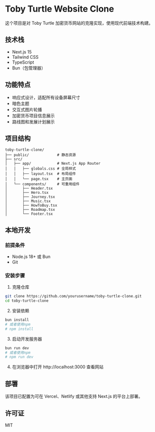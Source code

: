 # Toby Turtle Website Clone

这个项目是对 Toby Turtle 加密货币网站的克隆实现，使用现代前端技术构建。

## 技术栈

- Next.js 15
- Tailwind CSS
- TypeScript
- Bun（包管理器）

## 功能特点

- 响应式设计，适配所有设备屏幕尺寸
- 暗色主题
- 交互式图片轮播
- 加密货币项目信息展示
- 路线图和发展计划展示

## 项目结构

```
toby-turtle-clone/
├── public/             # 静态资源
├── src/
│   ├── app/            # Next.js App Router
│   │   ├── globals.css # 全局样式
│   │   ├── layout.tsx  # 布局组件
│   │   └── page.tsx    # 主页面
│   └── components/     # 可重用组件
│       ├── Header.tsx
│       ├── Hero.tsx
│       ├── Journey.tsx
│       ├── Music.tsx
│       ├── HowToBuy.tsx
│       ├── Roadmap.tsx
│       └── Footer.tsx
```

## 本地开发

### 前提条件

- Node.js 18+ 或 Bun
- Git

### 安装步骤

1. 克隆仓库
```bash
git clone https://github.com/yourusername/toby-turtle-clone.git
cd toby-turtle-clone
```

2. 安装依赖
```bash
bun install
# 或者使用npm
# npm install
```

3. 启动开发服务器
```bash
bun run dev
# 或者使用npm
# npm run dev
```

4. 在浏览器中打开 http://localhost:3000 查看网站

## 部署

该项目已配置为可在 Vercel、Netlify 或其他支持 Next.js 的平台上部署。

## 许可证

MIT
